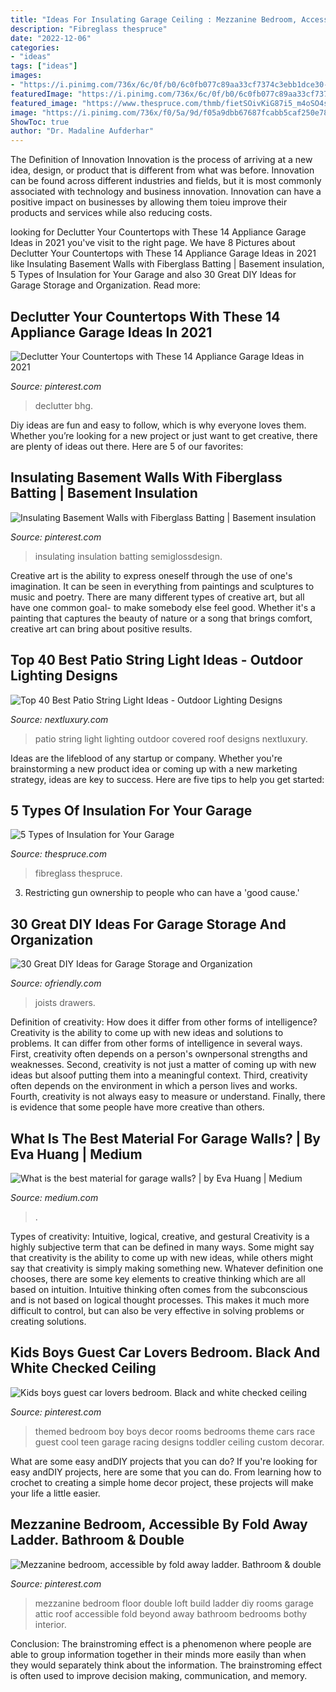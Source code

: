 ```yaml
---
title: "Ideas For Insulating Garage Ceiling : Mezzanine Bedroom, Accessible By Fold Away Ladder. Bathroom &amp; Double"
description: "Fibreglass thespruce"
date: "2022-12-06"
categories:
- "ideas"
tags: ["ideas"]
images:
- "https://i.pinimg.com/736x/6c/0f/b0/6c0fb077c89aa33cf7374c3ebb1dce30--mezzanine-bedroom-double-bedroom.jpg"
featuredImage: "https://i.pinimg.com/736x/6c/0f/b0/6c0fb077c89aa33cf7374c3ebb1dce30--mezzanine-bedroom-double-bedroom.jpg"
featured_image: "https://www.thespruce.com/thmb/fietSOivKiG87i5_m4oSO4s_j7k=/2031x0/filters:no_upscale():max_bytes(150000):strip_icc()/GettyImages-1060518474-b4c74b4d98aa464db5b61a273eab3e79.jpg"
image: "https://i.pinimg.com/736x/f0/5a/9d/f05a9dbb67687fcabb5caf250e78be01--car-themed-bedrooms-bedroom-black.jpg?b=t"
ShowToc: true
author: "Dr. Madaline Aufderhar"
---
```



The Definition of Innovation
Innovation is the process of arriving at a new idea, design, or product that is different from what was before. Innovation can be found across different industries and fields, but it is most commonly associated with technology and business innovation. Innovation can have a positive impact on businesses by allowing them toieu improve their products and services while also reducing costs.

	

		
looking for Declutter Your Countertops with These 14 Appliance Garage Ideas in 2021 you've visit to the right page. We have 8 Pictures about Declutter Your Countertops with These 14 Appliance Garage Ideas in 2021 like Insulating Basement Walls with Fiberglass Batting | Basement insulation, 5 Types of Insulation for Your Garage and also 30 Great DIY Ideas for Garage Storage and Organization. Read more:
		
    
## Declutter Your Countertops With These 14 Appliance Garage Ideas In 2021

<img loading=lazy src="https://i.pinimg.com/736x/22/8a/3a/228a3a493977d041d8f3ca6623e3fad7.jpg" onerror="this.onerror=null;this.src='https://tse4.mm.bing.net/th?id=OIP.O4hbBS9gvqFMd_F74OwaJwHaJS&amp;pid=15.1';" alt="Declutter Your Countertops with These 14 Appliance Garage Ideas in 2021">

_Source: pinterest.com_

>declutter bhg. 

	

Diy ideas are fun and easy to follow, which is why everyone loves them. Whether you’re looking for a new project or just want to get creative, there are plenty of ideas out there. Here are 5 of our favorites: 

    
## Insulating Basement Walls With Fiberglass Batting | Basement Insulation

<img loading=lazy src="https://i.pinimg.com/736x/73/84/66/7384667e4120f8772308bc9b7ee61d8b.jpg" onerror="this.onerror=null;this.src='https://tse2.mm.bing.net/th?id=OIP.rwqyiYcZI2T7RnnNSrIXsAHaJ3&amp;pid=15.1';" alt="Insulating Basement Walls with Fiberglass Batting | Basement insulation">

_Source: pinterest.com_

>insulating insulation batting semiglossdesign. 

	

Creative art is the ability to express oneself through the use of one's imagination. It can be seen in everything from paintings and sculptures to music and poetry. There are many different types of creative art, but all have one common goal- to make somebody else feel good. Whether it's a painting that captures the beauty of nature or a song that brings comfort, creative art can bring about positive results.

    
## Top 40 Best Patio String Light Ideas - Outdoor Lighting Designs

<img loading=lazy src="http://nextluxury.com/wp-content/uploads/covered-roof-ideas-for-patio-string-light.jpg" onerror="this.onerror=null;this.src='https://tse3.mm.bing.net/th?id=OIP.OH1EqXKdGO4N5CZmx4yL-gHaHa&amp;pid=15.1';" alt="Top 40 Best Patio String Light Ideas - Outdoor Lighting Designs">

_Source: nextluxury.com_

>patio string light lighting outdoor covered roof designs nextluxury. 

	

Ideas are the lifeblood of any startup or company. Whether you're brainstorming a new product idea or coming up with a new marketing strategy, ideas are key to success. Here are five tips to help you get started: 

    
## 5 Types Of Insulation For Your Garage

<img loading=lazy src="https://www.thespruce.com/thmb/fietSOivKiG87i5_m4oSO4s_j7k=/2031x0/filters:no_upscale():max_bytes(150000):strip_icc()/GettyImages-1060518474-b4c74b4d98aa464db5b61a273eab3e79.jpg" onerror="this.onerror=null;this.src='https://tse4.mm.bing.net/th?id=OIP.Q5PxYI4aprzddIMIP18V4QHaFY&amp;pid=15.1';" alt="5 Types of Insulation for Your Garage">

_Source: thespruce.com_

>fibreglass thespruce. 

	

3. Restricting gun ownership to people who can have a 'good cause.'

    
## 30 Great DIY Ideas For Garage Storage And Organization

<img loading=lazy src="http://ofriendly.com/wp-content/uploads/2017/07/garage-storage/1-garage-storage-organization-ideas.jpg" onerror="this.onerror=null;this.src='https://tse1.mm.bing.net/th?id=OIP.TAjXXCAU_Xf8cmgdMh7argHaO0&amp;pid=15.1';" alt="30 Great DIY Ideas for Garage Storage and Organization">

_Source: ofriendly.com_

>joists drawers. 

	

Definition of creativity: How does it differ from other forms of intelligence?
Creativity is the ability to come up with new ideas and solutions to problems. It can differ from other forms of intelligence in several ways. First, creativity often depends on a person's ownpersonal strengths and weaknesses. Second, creativity is not just a matter of coming up with new ideas but alsoof putting them into a meaningful context. Third, creativity often depends on the environment in which a person lives and works. Fourth, creativity is not always easy to measure or understand. Finally, there is evidence that some people have more creative than others.

    
## What Is The Best Material For Garage Walls? | By Eva Huang | Medium

<img loading=lazy src="https://miro.medium.com/max/936/0*G9gCMDrvBx2i5QRx" onerror="this.onerror=null;this.src='https://tse2.mm.bing.net/th?id=OIP.fnwtmzOCVxwm5kKe7hzTBgHaEo&amp;pid=15.1';" alt="What is the best material for garage walls? | by Eva Huang | Medium">

_Source: medium.com_

>. 

	

Types of creativity: Intuitive, logical, creative, and gestural
Creativity is a highly subjective term that can be defined in many ways. Some might say that creativity is the ability to come up with new ideas, while others might say that creativity is simply making something new. Whatever definition one chooses, there are some key elements to creative thinking which are all based on intuition. Intuitive thinking often comes from the subconscious and is not based on logical thought processes. This makes it much more difficult to control, but can also be very effective in solving problems or creating solutions.

    
## Kids Boys Guest Car Lovers Bedroom. Black And White Checked Ceiling

<img loading=lazy src="https://i.pinimg.com/736x/f0/5a/9d/f05a9dbb67687fcabb5caf250e78be01--car-themed-bedrooms-bedroom-black.jpg?b=t" onerror="this.onerror=null;this.src='https://tse4.mm.bing.net/th?id=OIP.o5BEwDQ8-kkvrkWEEDJruQHaK2&amp;pid=15.1';" alt="Kids boys guest car lovers bedroom. Black and white checked ceiling">

_Source: pinterest.com_

>themed bedroom boy boys decor rooms bedrooms theme cars race guest cool teen garage racing designs toddler ceiling custom decorar. 

	

What are some easy andDIY projects that you can do?
If you're looking for easy andDIY projects, here are some that you can do. From learning how to crochet to creating a simple home decor project, these projects will make your life a little easier.

    
## Mezzanine Bedroom, Accessible By Fold Away Ladder. Bathroom &amp; Double

<img loading=lazy src="https://i.pinimg.com/736x/6c/0f/b0/6c0fb077c89aa33cf7374c3ebb1dce30--mezzanine-bedroom-double-bedroom.jpg" onerror="this.onerror=null;this.src='https://tse2.mm.bing.net/th?id=OIP.puD0VDCA1wZbQ4-gzTYD8wHaLH&amp;pid=15.1';" alt="Mezzanine bedroom, accessible by fold away ladder. Bathroom &amp; double">

_Source: pinterest.com_

>mezzanine bedroom floor double loft build ladder diy rooms garage attic roof accessible fold beyond away bathroom bedrooms bothy interior. 

	

Conclusion:
The brainstroming effect is a phenomenon where people are able to group information together in their minds more easily than when they would separately think about the information. The brainstroming effect is often used to improve decision making, communication, and memory.

